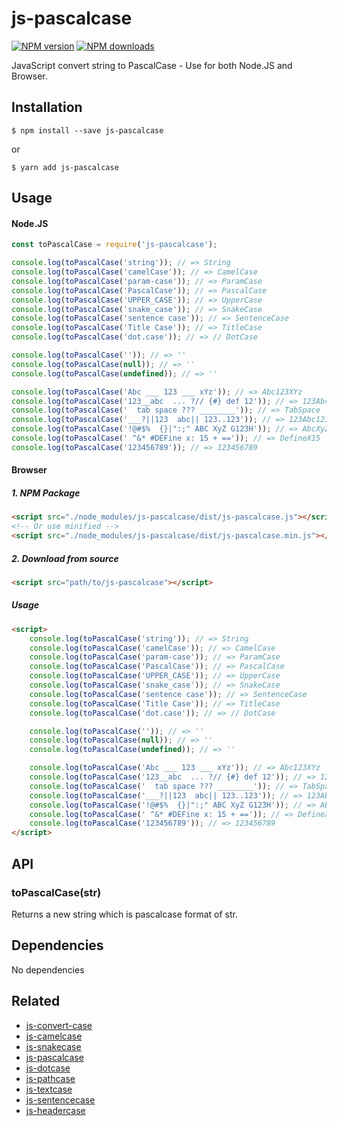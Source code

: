 # js-pascalcase

[![NPM version][npm-image]][npm-url]
[![NPM downloads][downloads-image]][downloads-url]

JavaScript convert string to PascalCase - Use for both Node.JS and Browser.


## Installation

`$ npm install --save js-pascalcase`

or

`$ yarn add js-pascalcase`


## Usage

#### Node.JS

```js
const toPascalCase = require('js-pascalcase');

console.log(toPascalCase('string')); // => String
console.log(toPascalCase('camelCase')); // => CamelCase
console.log(toPascalCase('param-case')); // => ParamCase
console.log(toPascalCase('PascalCase')); // => PascalCase
console.log(toPascalCase('UPPER_CASE')); // => UpperCase
console.log(toPascalCase('snake_case')); // => SnakeCase
console.log(toPascalCase('sentence case')); // => SentenceCase
console.log(toPascalCase('Title Case')); // => TitleCase
console.log(toPascalCase('dot.case')); // => // DotCase

console.log(toPascalCase('')); // => ''
console.log(toPascalCase(null)); // => ''
console.log(toPascalCase(undefined)); // => ''

console.log(toPascalCase('Abc ___ 123 ___ xYz')); // => Abc123XYz
console.log(toPascalCase('123__abc  ... ?// {#} def 12')); // => 123AbcDef12
console.log(toPascalCase('	tab space ??? ________')); // => TabSpace
console.log(toPascalCase('___?||123  abc|| 123..123')); // => 123Abc123123
console.log(toPascalCase('!@#$%  {}|":;" ABC XyZ G123H')); // => AbcXyZG123h
console.log(toPascalCase(' ^&* #DEFine x: 15 + ==')); // => DefineX15
console.log(toPascalCase('123456789')); // => 123456789
```

#### Browser
##### 1. NPM Package
```html
<script src="./node_modules/js-pascalcase/dist/js-pascalcase.js"></script>
<!-- Or use minified -->
<script src="./node_modules/js-pascalcase/dist/js-pascalcase.min.js"></script>
```
##### 2. Download from source
```html
<script src="path/to/js-pascalcase"></script>
```
##### Usage
```html
<script>
	console.log(toPascalCase('string')); // => String
	console.log(toPascalCase('camelCase')); // => CamelCase
	console.log(toPascalCase('param-case')); // => ParamCase
	console.log(toPascalCase('PascalCase')); // => PascalCase
	console.log(toPascalCase('UPPER_CASE')); // => UpperCase
	console.log(toPascalCase('snake_case')); // => SnakeCase
	console.log(toPascalCase('sentence case')); // => SentenceCase
	console.log(toPascalCase('Title Case')); // => TitleCase
	console.log(toPascalCase('dot.case')); // => // DotCase

	console.log(toPascalCase('')); // => ''
	console.log(toPascalCase(null)); // => ''
	console.log(toPascalCase(undefined)); // => ''

	console.log(toPascalCase('Abc ___ 123 ___ xYz')); // => Abc123XYz
	console.log(toPascalCase('123__abc  ... ?// {#} def 12')); // => 123AbcDef12
	console.log(toPascalCase('	tab space ??? ________')); // => TabSpace
	console.log(toPascalCase('___?||123  abc|| 123..123')); // => 123Abc123123
	console.log(toPascalCase('!@#$%  {}|":;" ABC XyZ G123H')); // => AbcXyZG123h
	console.log(toPascalCase(' ^&* #DEFine x: 15 + ==')); // => DefineX15
	console.log(toPascalCase('123456789')); // => 123456789
</script>
```

## API

### toPascalCase(str)

Returns a new string which is pascalcase format of str.


## Dependencies
No dependencies

## Related
+ [js-convert-case](https://github.com/huynhsamha/js-convert-case)
+ [js-camelcase](https://github.com/huynhsamha/js-camelcase)
+ [js-snakecase](https://github.com/huynhsamha/js-snakecase)
+ [js-pascalcase](https://github.com/huynhsamha/js-pascalcase)
+ [js-dotcase](https://github.com/huynhsamha/js-dotcase)
+ [js-pathcase](https://github.com/huynhsamha/js-pathcase)
+ [js-textcase](https://github.com/huynhsamha/js-textcase)
+ [js-sentencecase](https://github.com/huynhsamha/js-sentencecase)
+ [js-headercase](https://github.com/huynhsamha/js-headercase)

[npm-image]: https://img.shields.io/npm/v/js-pascalcase.svg?style=flat
[npm-url]: https://www.npmjs.com/package/js-pascalcase
[downloads-image]: https://img.shields.io/npm/dm/js-pascalcase.svg?style=flat
[downloads-url]: https://www.npmjs.com/package/js-pascalcase
